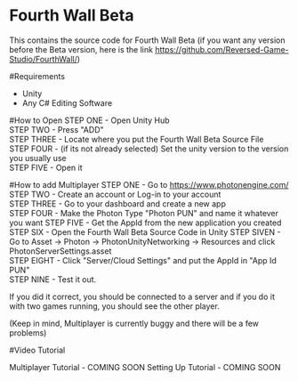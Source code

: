 # Fourth Wall Beta

This contains the source code for Fourth Wall Beta (if you want any version before the Beta version, here is the link https://github.com/Reversed-Game-Studio/FourthWall/)

#Requirements
- Unity
- Any C# Editing Software

#How to Open
STEP ONE - Open Unity Hub                                                                             
STEP TWO - Press "ADD"                                                                               
STEP THREE - Locate where you put the Fourth Wall Beta Source File                                   
STEP FOUR - (if its not already selected) Set the unity version to the version you usually use       
STEP FIVE - Open it                                                                                   

#How to add Multiplayer
STEP ONE - Go to https://www.photonengine.com/                                                       
STEP TWO - Create an account or Log-in to your account                                               
STEP THREE - Go to your dashboard and create a new app                                               
STEP FOUR - Make the Photon Type "Photon PUN" and name it whatever you want
STEP FIVE - Get the AppId from the new application you created                                       
STEP SIX - Open the Fourth Wall Beta Source Code in Unity
STEP SIVEN - Go to Asset -> Photon -> PhotonUnityNetworking -> Resources and click PhotonServerSettings.asset                                                                           
STEP EIGHT - Click "Server/Cloud Settings" and put the AppId in "App Id PUN"                         
STEP NINE - Test it out.                                                                             

If you did it correct, you should be connected to a server and if you do it with two games running, you should see the other player.

(Keep in mind, Multiplayer is currently buggy and there will be a few problems)

#Video Tutorial

Multiplayer Tutorial - COMING SOON
Setting Up Tutorial - COMING SOON

